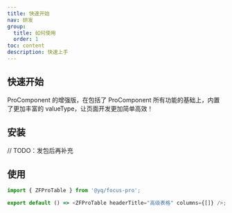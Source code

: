 ```yaml
---
title: 快速开始
nav: 研发
group:
  title: 如何使用
  order: 1
toc: content
description: 快速上手
---
```


## 快速开始

ProComponent 的增强版，在包括了 ProComponent 所有功能的基础上，内置了更加丰富的 valueType，让页面开发更加简单高效！

## 安装

// TODO：发包后再补充

## 使用

```js | pure{1}
import { ZFProTable } from '@yq/focus-pro';

export default () => <ZFProTable headerTitle="高级表格" columns={[]} />;
```

